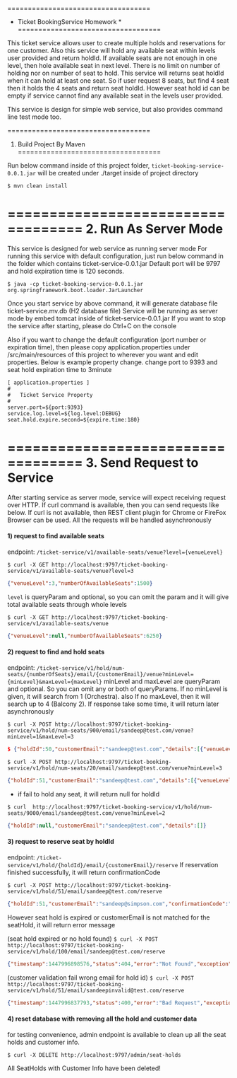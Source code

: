 ===================================
*  Ticket BookingService Homework *
===================================

This ticket service allows user to create multiple holds and reservations for one customer.
Also this service will hold any available seat within levels user provided and return holdId.
If available seats are not enough in one level, then hole available seat in next level.
There is no limit on number of holding nor on number of seat to hold. This service will returns
seat holdId when it can hold at least one seat. So if user request 8 seats, but find 4 seat then
it holds the 4 seats and return seat holdId. However seat hold id can be empty if service cannot
find any available seat in the levels user provided.

This service is design for simple web service, but also provides command line test mode too.


===================================
1. Build Project By Maven
===================================

Run below command inside of this project folder, ```ticket-booking-service-0.0.1.jar``` will be created under ./target
inside of project directory

```$ mvn clean install```

===================================
2. Run As Server Mode
===================================

This service is designed for web service as running server mode
For running this service with default configuration, just run below command in the folder which contains ticket-service-0.0.1.jar
Default port will be 9797 and hold expiration time is 120 seconds.


```$ java -cp ticket-booking-service-0.0.1.jar org.springframework.boot.loader.JarLauncher```


Once you start service by above command, it will generate database file ticket-service.mv.db (H2 database file)
Service will be running as server mode by embed tomcat inside of ticket-service-0.0.1.jar
If you want to stop the service after starting, please do Ctrl+C on the console

Also if you want to change the default configuration (port number or expiration time), then please copy application.properties
under /src/main/resources of this project to wherever you want and edit properties.
Below is example property change. change port to 9393 and seat hold expiration time to 3minute

```
[ application.properties ]
#
#   Ticket Service Property
#
server.port=${port:9393}
service.log.level=${log.level:DEBUG}
seat.hold.expire.second=${expire.time:180}
```
===================================
3. Send Request to Service
===================================

After starting service as server mode, service will expect receiving request over HTTP.
If curl command is available, then you can send requests like below. If curl is not available, then REST client plugin for Chrome or FireFox
Browser can be used. All the requests will be handled asynchronously

#### 1) request to find available seats ####
   endpoint: `/ticket-service/v1/available-seats/venue?level={venueLevel}`

```$ curl -X GET http://localhost:9797/ticket-booking-service/v1/available-seats/venue?level=3```

```json
{"venueLevel":3,"numberOfAvailableSeats":1500}
```


`level` is queryParam and optional, so you can omit the param and it will give total available seats through whole levels

```$ curl -X GET http://localhost:9797/ticket-booking-service/v1/available-seats/venue```
```json
{"venueLevel":null,"numberOfAvailableSeats":6250}
```


#### 2) request to find and hold seats ####
   endpoint: `/ticket-service/v1/hold/num-seats/{numberOfSeats}/email/{customerEmail}/venue?minLevel={minLevel}&maxLevel={maxLevel}`
   minLevel and maxLevel are queryParam and optional. So you can omit any or both of queryParams.
   If no minLevel is given, it will search from 1 (Orchestra). also If no maxLevel,
   then it will search up to 4 (Balcony 2). If response take some time, it will return later asynchronously

```$ curl -X POST http://localhost:9797/ticket-booking-service/v1/hold/num-seats/900/email/sandeep@test.com/venue?minLevel=1&maxLevel=3```
```json
$ {"holdId":50,"customerEmail":"sandeep@test.com","details":[{"venueLevel":1,"numOfSeats":900}]}
```

```$ curl -X POST http://localhost:9797/ticket-booking-service/v1/hold/num-seats/20/email/sandeep@test.com/venue?minLevel=3```
```json
{"holdId":51,"customerEmail":"sandeep@test.com","details":[{"venueLevel":3,"numOfSeats":20}]}
```

* if fail to hold any seat, it will return null for holdId

```$ curl  http://localhost:9797/ticket-booking-service/v1/hold/num-seats/9000/email/sandeep@test.com/venue?minLevel=2```
```json
{"holdId":null,"customerEmail":"sandeep@test.com","details":[]}
```

#### 3) request to reserve seat by holdId 
   endpoint: `/ticket-service/v1/hold/{holdId}/email/{customerEmail}/reserve`
   If reservation finished successfully, it will return confirmationCode


```$ curl -X POST http://localhost:9797/ticket-booking-service/v1/hold/51/email/sandeep@test.com/reserve```
```json
{"holdId":51,"customerEmail":"sandeep@simpson.com","confirmationCode":"787bff5f-ed20-33bc-949d-e49fa52ac38c"}
```

However seat hold is expired or customerEmail is not matched for the seatHold, it will return error message

(seat hold expired or no hold found)
```$ curl -X POST http://localhost:9797/ticket-booking-service/v1/hold/100/email/sandeep@test.com/reserve```
```json
{"timestamp":1447996898576,"status":404,"error":"Not Found","exception":"com.walmart.ticketservice.error.SeatHoldNotFoundException","message":"no such hold","path":"/ticket-service/v1/hold/52/email/homer@simpson.com/reserve"}
```

(customer validation fail wrong email for hold id)
```$ curl -X POST http://localhost:9797/ticket-booking-service/v1/hold/51/email/sandeepinvalid@test.com/reserve```

```json
{"timestamp":1447996837793,"status":400,"error":"Bad Request","exception":"com.walmart.ticketservice.error.CustomerValidationException","message":"email is not matching","path":"/ticket-service/v1/hold/51/email/sandeepinvalid@test.com/reserve"}
```


#### 4) reset database with removing all the hold and customer data 
 for testing convenience, admin endpoint is available to clean up all the seat holds and customer info.

```$ curl -X DELETE http://localhost:9797/admin/seat-holds```

All SeatHolds with Customer Info have been deleted!



